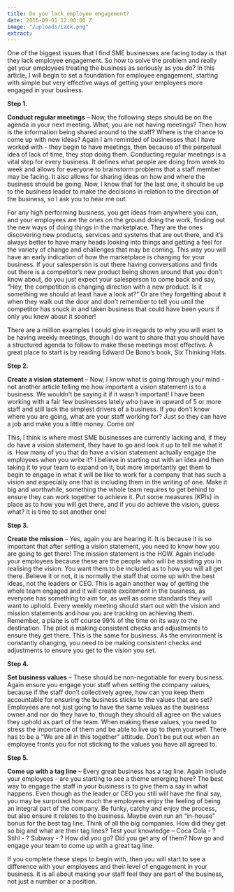 ```yaml
---
title: Do you lack employee engagement?
date: 2016-09-01 12:00:00 Z
image: "/uploads/Lack.png"
extract: 
---
```


One of the biggest issues that I find SME businesses are facing today is that they lack employee engagement.  So how to solve the problem and really get your employees treating the business as seriously as you do?
In this article, I will begin to set a foundation for employee engagement, starting with simple but very effective ways of getting your employees more engaged in your business.

**Step 1.**

**Conduct regular meetings** – Now, the following steps should be on the agenda in your next meeting.  What, you are not having meetings?  Then how is the information being shared around to the staff?  Where is the chance to come up with new ideas? Again I am reminded of businesses that I have worked with - they begin to have meetings, then because of the perpetual idea of lack of time, they stop doing them.  Conducting regular meetings is a vital step for every business.  It defines what people are doing from week to week and allows for everyone to brainstorm problems that a staff member may be facing.  It also allows for sharing ideas on how and where the business should be going.  Now, I know that for the last one, it should be up to the business leader to make the decisions in relation to the direction of the business, so I ask you to hear me out.

For any high performing business, you get ideas from anywhere you can, and your employees are the ones on the ground doing the work, finding out the new ways of doing things in the marketplace.  They are the ones discovering new products, services and systems that are out there, and it’s always better to have many heads looking into things and getting a feel for the variety of change and challenges that may be coming. This way you will have an early indication of how the marketplace is changing for your business.  If your salesperson is out there having conversations and finds out there is a competitor’s new product being shown around that you don’t know about, do you just expect your salesperson to come back and say, “Hey, the competition is changing direction with a new product.  Is it something we should at least have a look at?”  Or are they forgetting about it when they walk out the door and don’t remember to tell you until the competitor has snuck in and taken business that could have been yours if only you knew about it sooner!

There are a million examples I could give in regards to why you will want to be having weekly meetings, though I do want to share that you should have a structured agenda to follow to make these meetings most effective.  A great place to start is by reading Edward De Bono’s book, Six Thinking Hats.

**Step 2.**

**Create a vision statement** – Now, I know what is going through your mind - not another article telling me how important a vision statement is to a business.  We wouldn’t be saying it if it wasn’t important!  I have been working with a fair few businesses lately who have in upward of 5 or more staff and still lack the simplest drivers of a business.  If you don’t know where you are going, what are your staff working for?  Just so they can have a job and make you a little money.  Come on! 

This, I think is where most SME businesses are currently lacking and, if they do have a vision statement, they have to go and look it up to tell me what it is.  How many of you that do have a vision statement actually engage the employees when you write it?  I believe in starting out with an idea and then taking it to your team to expand on it, but more importantly get them to begin to engage in what it will be like to work for a company that has such a vision and especially one that is including them in the writing of one.  Make it big and worthwhile, something the whole team requires to get behind to ensure they can work together to achieve it.  Put some measures (KPIs) in place as to how you will get there, and if you do achieve the vision, guess what?  It is time to set another one!

**Step 3.**

**Create the mission** – Yes, again you are hearing it.  It is because it is so important that after setting a vision statement, you need to know how you are going to get there!  The mission statement is the HOW.  Again include your employees because these are the people who will be assisting you in realising the vision.  You want them to be included as to how you will all get there.  Believe it or not, it is normally the staff that come up with the best ideas, not the leaders or CEO.  This is again another way of getting the whole team engaged and it will create excitement in the business, as everyone has something to aim for, as well as some standards they will want to uphold.  Every weekly meeting should start out with the vision and mission statements and how you are tracking on achieving them.  Remember, a plane is off course 99% of the time on its way to the destination.  The pilot is making consistent checks and adjustments to ensure they get there.  This is the same for business.  As the environment is constantly changing, you need to be making consistent checks and adjustments to ensure you get to the vision you set.

**Step 4.**

**Set business values** – These should be non-negotiable for every business.  Again ensure you engage your staff when setting the company values, because if the staff don’t collectively agree, how can you keep them accountable for ensuring the business sticks to the values that are set?  Employees are not just going to have the same values as the business owner and nor do they have to, though they should all agree on the values they uphold as part of the team.  When making these values, you need to stress the importance of them and be able to live up to them yourself.  There has to be a “We are all in this together” attitude.  Don’t be put out when an employee fronts you for not sticking to the values you have all agreed to.

**Step 5.**

**Come up with a tag line** – Every great business has a tag line.  Again include your employees - are you starting to see a theme emerging here?  The best way to engage the staff in your business is to give them a say in what happens.  Even though as the leader or CEO you still will have the final say, you may be surprised how much the employees enjoy the feeling of being an integral part of the company.  Be funky, catchy and enjoy the process, but also ensure it relates to the business.  Maybe even run an “in-house” bonus for the best tag line.  Think of all the big companies.  How did they get so big and what are their tag lines?  Test your knowledge – Coca Cola - ?  Stihl - ?  Subway - ?  How did you go?  Did you get any of them? Now go and engage your team to come up with a great tag line.

If you complete these steps to begin with, then you will start to see a difference with your employees and their level of engagement in your business.  It is all about making your staff feel they are part of the business, not just a number or a position.